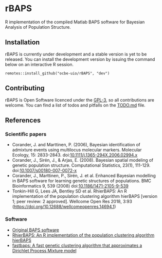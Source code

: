 # rBAPS
R implementation of the compiled Matlab BAPS software for Bayesian Analysis of Population Structure.

## Installation

rBAPS is currently under development and a stable version is yet to be released. You can install the development version by issuing the command below on an interactive R session.

```{r}
remotes::install_github("ocbe-uio/rBAPS", "dev")
```

## Contributing

rBAPS is Open Software licenced under the [GPL-3](https://tldrlegal.com/license/gnu-general-public-license-v3-(gpl-3)), so all contributions are welcome. You can find a list of todos and pitfalls on the [TODO.md](TODO.md) file.

## References

### Scientific papers

- Corander, J. and Marttinen, P. (2006), Bayesian identification of admixture events using multilocus molecular markers. Molecular Ecology, 15: 2833-2843. doi:[10.1111/j.1365-294X.2006.02994.x](https://doi.org/10.1111/j.1365-294X.2006.02994.x)
- Corander, J., Sirén, J., & Arjas, E. (2008). Bayesian spatial modeling of genetic population structure. Computational Statistics, 23(1), 111-129. doi:[10.1007/s00180-007-0072-x](https://link.springer.com/content/pdf/10.1007/s00180-007-0072-x.pdf)
- Corander, J., Marttinen, P., Sirén, J. et al. Enhanced Bayesian modelling in BAPS software for learning genetic structures of populations. BMC Bioinformatics 9, 539 (2008) doi:[10.1186/1471-2105-9-539](https://doi.org/10.1186/1471-2105-9-539)
- Tonkin-Hill G, Lees JA, Bentley SD et al. RhierBAPS: An R implementation of the population clustering algorithm hierBAPS [version 1; peer review: 2 approved]. Wellcome Open Res 2018, 3:93 (https://doi.org/10.12688/wellcomeopenres.14694.1)

### Software

- [Original BAPS software](http://www.helsinki.fi/bsg/software/BAPS/)
- [RhierBAPS: An R implementation of the population clustering algorithm hierBAPS](https://github.com/gtonkinhill/rhierbaps)
- [fastbaps: A fast genetic clustering algorithm that approximates a Dirichlet Process Mixture model](https://github.com/gtonkinhill/fastbaps)